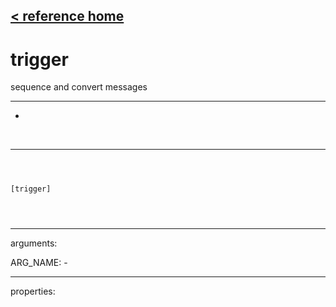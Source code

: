 [< reference home](index.html)
---

# trigger


sequence and convert messages

---

-
<br>


---


```



[trigger]


            
```

---
arguments:

ARG_NAME: -<br>

---
properties:


